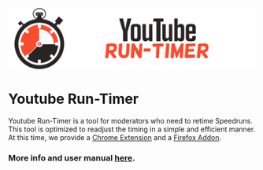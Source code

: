 ![Youtube Frame Run-Timer Logo](./imgs/Youtube_Run-Timer_Banner.png)

# Youtube Run-Timer
Youtube Run-Timer is a tool for moderators who need to retime Speedruns. This tool is optimized to readjust the timing in a simple and efficient manner.
At this time, we provide a [Chrome Extension](https://chrome.google.com/webstore/detail/youtube-run-timer/gcdiionngbcoanblolafbnhkfpmoagnj/) and a [Firefox Addon](firefoxaddon).

### More info and user manual [here](https://github.com/Evil004/Youtube-Run-Timer/wiki).
